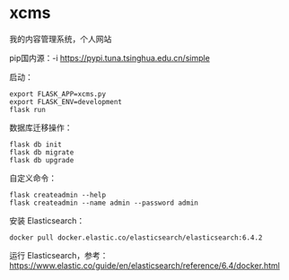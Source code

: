 # xcms
我的内容管理系统，个人网站


pip国内源：-i https://pypi.tuna.tsinghua.edu.cn/simple


启动：
```
export FLASK_APP=xcms.py
export FLASK_ENV=development
flask run
```


数据库迁移操作：
```
flask db init
flask db migrate
flask db upgrade
```

自定义命令：
```
flask createadmin --help
flask createadmin --name admin --password admin
```


安装 Elasticsearch：
```
docker pull docker.elastic.co/elasticsearch/elasticsearch:6.4.2

```
运行 Elasticsearch，参考：
https://www.elastic.co/guide/en/elasticsearch/reference/6.4/docker.html